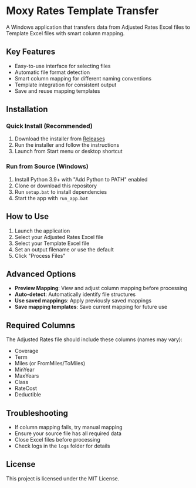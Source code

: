 # Moxy Rates Template Transfer

A Windows application that transfers data from Adjusted Rates Excel files to Template Excel files with smart column mapping.

## Key Features

- Easy-to-use interface for selecting files
- Automatic file format detection
- Smart column mapping for different naming conventions
- Template integration for consistent output
- Save and reuse mapping templates

## Installation

### Quick Install (Recommended)
1. Download the installer from [Releases](https://github.com/your-username/moxy-rates-template-transfer/releases)
2. Run the installer and follow the instructions
3. Launch from Start menu or desktop shortcut

### Run from Source (Windows)
1. Install Python 3.9+ with "Add Python to PATH" enabled
2. Clone or download this repository
3. Run `setup.bat` to install dependencies
4. Start the app with `run_app.bat`

## How to Use

1. Launch the application
2. Select your Adjusted Rates Excel file
3. Select your Template Excel file
4. Set an output filename or use the default
5. Click "Process Files"

## Advanced Options

- **Preview Mapping**: View and adjust column mapping before processing
- **Auto-detect**: Automatically identify file structures
- **Use saved mappings**: Apply previously saved mappings
- **Save mapping templates**: Save current mapping for future use

## Required Columns

The Adjusted Rates file should include these columns (names may vary):
- Coverage
- Term
- Miles (or FromMiles/ToMiles)
- MinYear
- MaxYears
- Class
- RateCost
- Deductible

## Troubleshooting

- If column mapping fails, try manual mapping
- Ensure your source file has all required data
- Close Excel files before processing
- Check logs in the `logs` folder for details

## License

This project is licensed under the MIT License. 